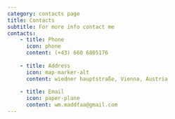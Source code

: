 ```yaml
---
category: contacts page
title: Contacts
subtitle: For more info contact me
contacts: 
    - title: Phone
      icon: phone
      content: (+43) 660 6805176
    
    - title: Address
      icon: map-marker-alt
      content: wiedner hauptstraße, Vienna, Austria
    
    - title: Email
      icon: paper-plane
      content: wm.maddfaa@gmail.com
---
```

